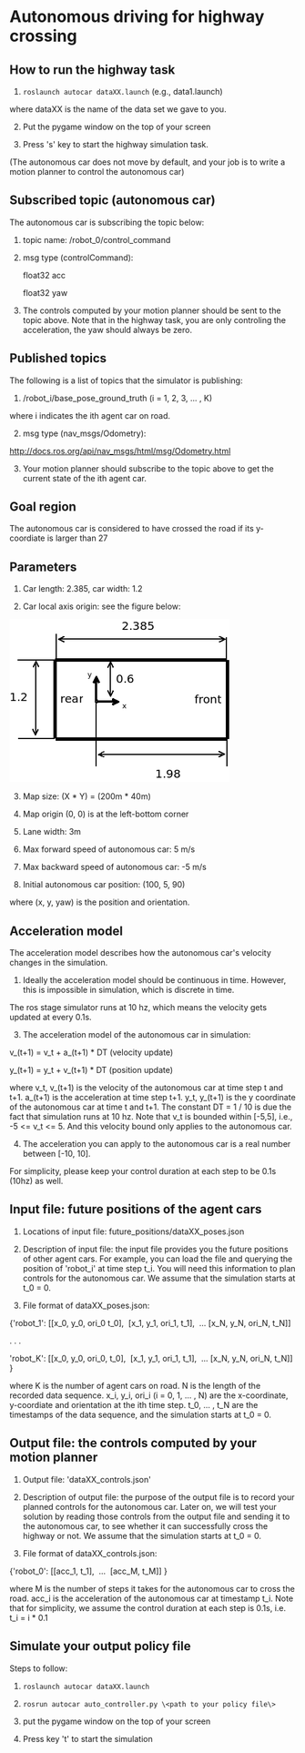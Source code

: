 # Autonomous driving for highway crossing

## How to run the highway task

1. `roslaunch autocar dataXX.launch` (e.g., data1.launch)

where dataXX is the name of the data set we gave to you.

2. Put the pygame window on the top of your screen

3. Press 's' key to start the highway simulation task. 

(The autonomous car does not move by default, and your job is to write a motion planner to control the autonomous car)

## Subscribed topic (autonomous car)

The autonomous car is subscribing the topic below:

1. topic name: /robot_0/control_command

2. msg type (controlCommand): 

    float32 acc

    float32 yaw

3. The controls computed by your motion planner should be sent to the topic above. 
Note that in the highway task, you are only controling the acceleration, the yaw should always be zero.

## Published topics

The following is a list of topics that the simulator is publishing:

1. /robot_i/base_pose_ground_truth (i = 1, 2, 3, ... , K)

where i indicates the ith agent car on road.

2. msg type (nav_msgs/Odometry):

http://docs.ros.org/api/nav_msgs/html/msg/Odometry.html

3. Your motion planner should subscribe to the topic above to get the current state of the ith agent car.

## Goal region

The autonomous car is considered to have crossed the road if its y-coordiate is larger than 27 

## Parameters

1. Car length: 2.385, car width: 1.2

2. Car local axis origin: see the figure below:

![alt text](figs/car_params.png)

3. Map size: (X * Y) = (200m * 40m)

4. Map origin (0, 0) is at the left-bottom corner

5. Lane width: 3m

6. Max forward speed of autonomous car: 5 m/s

7. Max backward speed of autonomous car: -5 m/s

8. Initial autonomous car position: (100, 5, 90)

where (x, y, yaw) is the position and orientation.

## Acceleration model

The acceleration model describes how the autonomous car's velocity changes in the
simulation.

1. Ideally the acceleration model should be continuous in time. However,
this is impossible in simulation, which is discrete in time.

The ros stage simulator runs at 10 hz, which means the velocity gets
updated at every 0.1s.

3. The acceleration model of the autonomous car in simulation: 

v_(t+1) = v_t + a_(t+1) * DT (velocity update)

y_(t+1) = y_t + v_(t+1) * DT (position update)

where v_t, v_(t+1) is the velocity of the autonomous car at time step t and t+1. 
a_(t+1) is the acceleration at time step t+1. 
y_t, y_(t+1) is the y coordinate of the autonomous car at time t and t+1.
The constant DT = 1 / 10 is due the fact that simulation
runs at 10 hz. Note that v_t is bounded within [-5,5], i.e.,
-5 <= v_t <= 5. And this velocity bound only applies to the autonomous car.

4. The acceleration you can apply to the autonomous car is a real number
between [-10, 10].

For simplicity, 
please keep your control duration at each step to be 0.1s (10hz) as well.

## Input file: future positions of the agent cars

1. Locations of input file: future_positions/dataXX_poses.json 

2. Description of input file: the input file provides you the future positions of other agent
cars. For example, you can load the file and querying the position of 'robot_i'
at time step t_i.
You will need this information to plan controls for the autonomous car.
We assume that the simulation starts at t_0 = 0.

3. File format of dataXX_poses.json:

{'robot_1': [[x_0, y_0, ori_0 t_0], 
​              [x_1, y_1, ori_1, t_1],
​              ... 
​              [x_N, y_N, ori_N, t_N]]

 .
 .
 .

 'robot_K': [[x_0, y_0, ori_0, t_0], 
​              [x_1, y_1, ori_1, t_1],
​              ... 
​              [x_N, y_N, ori_N, t_N]]
}

where K is the number of agent cars on road. N is the length of the recorded data sequence.
x_i, y_i, ori_i (i = 0, 1, ... , N) are the x-coordinate, y-coordiate and orientation at 
the ith time step.
t_0, ... , t_N are the timestamps of the data sequence, and the simulation starts at t_0 = 0.


## Output file: the controls computed by your motion planner 

1. Output file: 'dataXX_controls.json' 

2. Description of output file: the purpose of the output file is to record your planned controls for the autonomous car.
Later on, we will test your solution by reading those controls from the output file and sending
it to the autonomous car, to see whether it can successfully cross the highway or not. We assume that the simulation starts at t_0 = 0.

3. File format of dataXX_controls.json:

{'robot_0': [[acc_1, t_1],
​              ... 
​             [acc_M, t_M]]
}

where M is the number of steps it takes for the autonomous car to cross the road. acc_i is the 
acceleration of the autonomous car at timestamp t_i.
Note that for simplicity, we assume the control duration at each step is 0.1s, 
i.e. t_i = i * 0.1

## Simulate your output policy file

Steps to follow:

1. `roslaunch autocar dataXX.launch`

2. `rosrun autocar auto_controller.py \<path to your policy file\>`

3. put the pygame window on the top of your screen

4. Press key 't' to start the simulation
